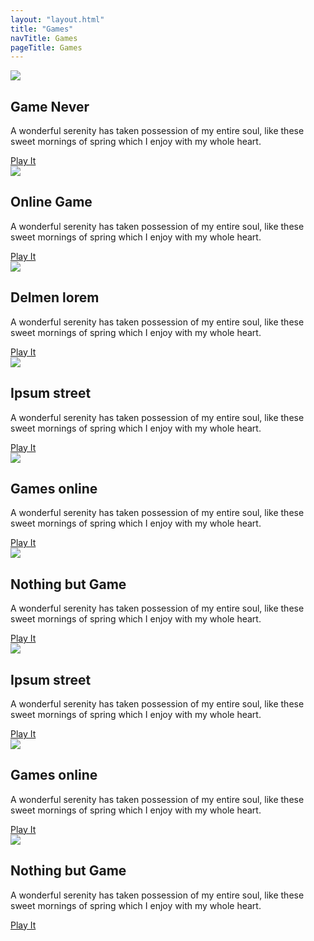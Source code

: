 ```yaml
---
layout: "layout.html"
title: "Games"
navTitle: Games
pageTitle: Games
---
```

<div class="main">
                <div class="view view-first">
                    <img src="/img/1.jpg" />
                    <div class="mask">
                        <h2>Game Never</h2>
                        <p>A wonderful serenity has taken possession of my entire soul, like these sweet mornings of spring which I enjoy with my whole heart.</p>
                        <a href="#" class="info">Play It</a>
                    </div>
                </div>  
                <div class="view view-first">
                    <img src="/img/2.jpg" />
                    <div class="mask">
                        <h2>Online Game</h2>
                        <p>A wonderful serenity has taken possession of my entire soul, like these sweet mornings of spring which I enjoy with my whole heart.</p>
                        <a href="#" class="info">Play It</a>
                    </div>
                </div>  
                <div class="view view-first">
                    <img src="/img/3.jpg" />
                    <div class="mask">
                        <h2>Delmen lorem</h2>
                        <p>A wonderful serenity has taken possession of my entire soul, like these sweet mornings of spring which I enjoy with my whole heart.</p>
                        <a href="#" class="info">Play It</a>
                    </div>
                </div>  
                <div class="view view-first">
                    <img src="/img/4.jpg" />
                    <div class="mask">
                        <h2>Ipsum street</h2>
                        <p>A wonderful serenity has taken possession of my entire soul, like these sweet mornings of spring which I enjoy with my whole heart.</p>
                        <a href="#" class="info">Play It</a>
                    </div>
                </div> 
                <div class="view view-first">
                    <img src="/img/5.jpg" />
                    <div class="mask">
                        <h2>Games online</h2>
                        <p>A wonderful serenity has taken possession of my entire soul, like these sweet mornings of spring which I enjoy with my whole heart.</p>
                        <a href="#" class="info">Play It</a>
                    </div>
                </div>  
                <div class="view view-first">
                    <img src="/img/6.jpg" />
                    <div class="mask">
                        <h2>Nothing but Game</h2>
                        <p>A wonderful serenity has taken possession of my entire soul, like these sweet mornings of spring which I enjoy with my whole heart.</p>
                        <a href="single.html" class="info">Play It</a>
                    </div>
                </div>  
                <div class="view view-first">
                    <img src="/img/2.jpg" />
                    <div class="mask">
                        <h2>Ipsum street</h2>
                        <p>A wonderful serenity has taken possession of my entire soul, like these sweet mornings of spring which I enjoy with my whole heart.</p>
                        <a href="#" class="info">Play It</a>
                    </div>
                </div> 
                <div class="view view-first">
                    <img src="/img/1.jpg" />
                    <div class="mask">
                        <h2>Games online</h2>
                        <p>A wonderful serenity has taken possession of my entire soul, like these sweet mornings of spring which I enjoy with my whole heart.</p>
                        <a href="#" class="info">Play It</a>
                    </div>
                </div>  
                <div class="view view-first">
                    <img src="/img/4.jpg" />
                    <div class="mask">
                        <h2>Nothing but Game</h2>
                        <p>A wonderful serenity has taken possession of my entire soul, like these sweet mornings of spring which I enjoy with my whole heart.</p>
                        <a href="#" class="info">Play It</a>
                    </div>
                </div> 
          </div>